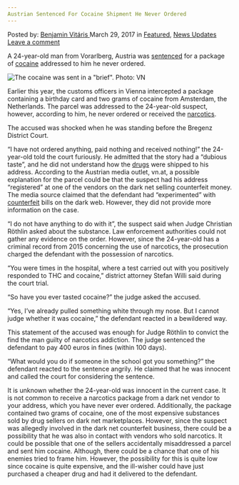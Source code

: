 ```yaml
---
Austrian Sentenced For Cocaine Shipment He Never Ordered
---
```

<article class="post-listing post-18866 post type-post status-publish format-standard has-post-thumbnail hentry 
category-news-updates tag-austrian tag-cocaine tag-ordered tag-sentenced tag-shipment">
<div class="post-inner">
<span>Posted by: <a href="https://www.deepdotweb.com/author/benjaminvi/" title="">Benjamin Vitáris </a></span>
<span>March 29, 2017</span>
<span>in <a href="https://www.deepdotweb.com/category/deepdot-news/" rel="category tag">Featured</a>, <a href="https://www.deepdotweb.com/category/news-updates/" rel="category tag">News Updates</a></span>
<span><a href="https://www.deepdotweb.com/2017/03/29/austrian-sentenced-cocaine-shipment-never-ordered/#respond">Leave a comment</a></span>


<p><a id="post-18866-_gjdgxs"></a> A 24-year-old man from Vorarlberg, Austria was <a href="https://www.vn.at/abend/2017/03/10/etwas-geburtstagskokain-in-der-glueckwunschkarte.vn">sentenced</a> for a package of <a href="https://www.deepdotweb.com/tag/cocaine/">cocaine</a> addressed to him he never ordered.</p>
<p><img class="wp-image-18871 aligncenter" src="https://www.deepdotweb.com/wp-content/uploads/2017/03/the-cocaine-was-sent-in-a-brief-photo-vn.jpeg" alt="The cocaine was sent in a &quot;brief&quot;.  Photo: VN" srcset="https://www.deepdotweb.com/wp-content/uploads/2017/03/the-cocaine-was-sent-in-a-brief-photo-vn.jpeg 500w, https://www.deepdotweb.com/wp-content/uploads/2017/03/the-cocaine-was-sent-in-a-brief-photo-vn-300x231.jpeg 300w" sizes="(max-width: 500px) 100vw, 500px"/></p>
<p>Earlier this year, the customs officers in Vienna intercepted a package containing a birthday card and two grams of cocaine from Amsterdam, the Netherlands. The parcel was addressed to the 24-year-old suspect, however, according to him, he never ordered or received the <a href="https://www.deepdotweb.com/tag/narcotics/">narcotics</a>.</p>
<p>The accused was shocked when he was standing before the Bregenz District Court.</p>
<p>&#8220;I have not ordered anything, paid nothing and received nothing!&#8221; the 24-year-old told the court furiously. He admitted that the story had a “dubious taste”, and he did not understand how the <a href="https://www.deepdotweb.com/tag/drugs/">drugs</a> were shipped to his address. According to the Austrian media outlet, vn.at, a possible explanation for the parcel could be that the suspect had his address “registered” at one of the vendors on the dark net selling counterfeit money. The media source claimed that the defendant had “experimented” with <a href="https://www.deepdotweb.com/tag/counterfeit/">counterfeit</a> bills on the dark web. However, they did not provide more information on the case.</p>
<p>&#8220;I do not have anything to do with it&#8221;, the suspect said when Judge Christian Röthlin asked about the substance. Law enforcement authorities could not gather any evidence on the order. However, since the 24-year-old has a criminal record from 2015 concerning the use of narcotics, the prosecution charged the defendant with the possession of narcotics.</p>
<p>&#8220;You were times in the hospital, where a test carried out with you positively responded to THC and cocaine,&#8221; district attorney Stefan Willi said during the court trial.</p>
<p>“So have you ever tasted cocaine?” the judge asked the accused.</p>
<p>“Yes, I&#8217;ve already pulled something white through my nose. But I cannot judge whether it was cocaine,” the defendant reacted in a bewildered way.</p>
<p>This statement of the accused was enough for Judge Röthlin to convict the find the man guilty of narcotics addiction. The judge sentenced the defendant to pay 400 euros in fines (within 100 days).</p>
<p>&#8220;What would you do if someone in the school got you something?&#8221; the defendant reacted to the sentence angrily. He claimed that he was innocent and called the court for considering the sentence.</p>
<p>It is unknown whether the 24-year-old was innocent in the current case. It is not common to receive a narcotics package from a dark net vendor to your address, which you have never ever ordered. Additionally, the package contained two grams of cocaine, one of the most expensive substances sold by drug sellers on dark net marketplaces. However, since the suspect was allegedly involved in the dark net counterfeit business, there could be a possibility that he was also in contact with vendors who sold narcotics. It could be possible that one of the sellers accidentally misaddressed a parcel and sent him cocaine. Although, there could be a chance that one of his enemies tried to frame him. However, the possibility for this is quite low since cocaine is quite expensive, and the ill-wisher could have just purchased a cheaper drug and had it delivered to the defendant.</p>
</div>
<span style="display:none"><a href="https://www.deepdotweb.com/tag/austrian/" rel="tag">austrian</a> <a href="https://www.deepdotweb.com/tag/cocaine/" rel="tag">cocaine</a> <a href="https://www.deepdotweb.com/tag/ordered/" rel="tag">ordered</a> <a href="https://www.deepdotweb.com/tag/sentenced/" rel="tag">sentenced</a> <a href="https://www.deepdotweb.com/tag/shipment/" rel="tag">shipment</a></span> <span style="display:none" class="updated">2017-03-29</span>
<div style="display:none" class="vcard author" itemprop="author" itemscope itemtype="http://schema.org/Person"><strong class="fn" itemprop="name"><a href="https://www.deepdotweb.com/author/benjaminvi/" title="Posts by Benjamin Vitáris" rel="author">Benjamin Vitáris</a></strong></div>
</div>
</article>

